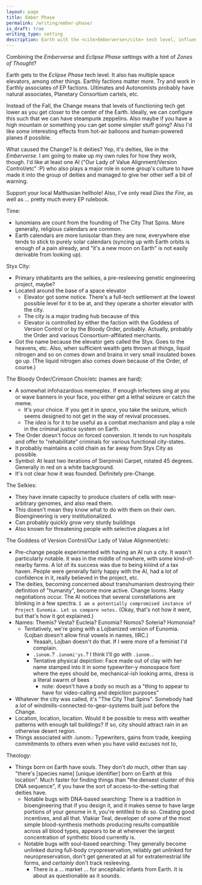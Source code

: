 ```yaml
---
layout: page
title: Ember Phase
permalink: /writing/ember-phase/
is_draft: true
writing_type: setting
description: Earth with the <cite>Emberverse</cite> tech level, influenced by a solar system with the <cite>Eclipse Phase</cite> tech level.
---
```

Combining the <cite>Emberverse</cite> and <cite>Eclipse Phase</cite> settings with a hint of <cite>Zones of Thought</cite>?

Earth gets to the <cite>Eclipse Phase</cite> tech level. It also has multiple space elevators, among other things. Earthly factions matter more. Try and work in Earthly associates of EP factions. Ultimates and Autonomists probably have natural associates, Planetary Consortium cartels, etc.

Instead of the Fall, the Change means that levels of functioning tech get lower as you get closer to the center of the Earth. Ideally, we can configure this such that we can have steampunk zeppelins. Also maybe if you have a high mountain or something you can get some simpler stuff going? Also I'd like *some* interesting effects from hot-air balloons and human-powered planes if possible.

What caused the Change? Is it deities? Yep, it's deities, like in the <cite>Emberverse</cite>. I am going to make up my own rules for how they work, though. I'd like at least one AI ("Our Lady of Value Alignment/Version Control/etc" :P) who also plays a major role in some group's culture to have made it into the group of deities and managed to give her other self a bit of warning.

Support your local Malthusian hellhole! Also, I've only read <cite>Dies the Fire</cite>, as well as ... pretty much every EP rulebook.

Time:

- Iunomians are count from the founding of The City That Spins. More generally, religious calendars are common.
- Earth calendars are more lunisolar than they are now, everywhere else tends to stick to purely solar calendars (syncing up with Earth orbits is enough of a pain already, and "it's a new moon on Earth" is not easily derivable from looking up).

Styx City:

- Primary inhabitants are the selkies, a pre-resleeving genetic engineering project, maybe?
- Located around the base of a space elevator
  - Elevator got some notice. There's a full-tech settlement at the lowest possible level for it to be at, and they operate a shorter elevator with the city.
  - The city is a major trading hub because of this
  - Elevator is controlled by either the faction with the Goddess of Version Control or by the Bloody Order, probably. Actually, probably the Order and various Consortium-affiliated merchants.
- Got the name because the elevator gets called the Styx. Goes to the heavens, etc. Also, when sufficient wealth gets thrown at things, liquid nitrogen and so on comes down and brains in very small insulated boxes go up. (The liquid nitrogen also comes down because of the Order, of course.)

The Bloody Order/Crimson Choir/etc (names are hard):

- A somewhat infohazardous memeplex. If enough infectees sing at you or wave banners in your face, you either get a lethal seizure or catch the meme.
  - It's your choice. If you get it in *space*, you take the seizure, which seems designed to not get in the way of revival processes.
  - The *idea* is for it to be useful as a combat mechanism and play a role in the criminal justice system on Earth.
- The Order doesn't focus on forced conversion. It tends to run hospitals and offer to "rehabilitate" criminals for various functional city-states.
- It probably maintains a cold chain as far away from Styx City as possible.
- Symbol: At least two iterations of Sierpinski Carpet, rotated 45 degrees. Generally in red on a white background.
- It's not clear how it was founded. Definitely pre-Change.

The Selkies:

- They have innate capacity to produce clusters of cells with near-arbitrary genomes, and also read them.
- This doesn't mean they know what to do with them on their own. Bioengineering is very institutionalized.
- Can probably quickly grow very sturdy buildings
- Also known for threatening people with selective plagues a lot

The Goddess of Version Control/Our Lady of Value Alignment/etc:

- Pre-change people experimented with having an AI run a city. It wasn't particularly notable. It was in the middle of nowhere, with some kind-of-nearby farms. A lot of its success was due to being kiiiind of a tax haven. People were generally fairly happy with the AI, had a lot of confidence in it, really believed in the project, etc.
- The deities, becoming concerned about transhumanism destroying their definition of "humanity", become more active. Change looms. Hasty negotiations occur. The AI notices that several constellations are blinking in a few spectra. `I am a potentially compromised instance of Project Eunomia. Let us compare notes.` (Okay, that's not how it went, but that's how it got explained.)
- Names: Themis? Vesta? Eucleia? Eunomia? Nomos? Soteria? Homonoia?
  - Tentatively, we're going with a Lojbanized version of Eunomia. (Lojban doesn't allow final vowels in names, IIRC.)
    - Yeaaah, Lojban doesn't do that. If I were more of a feminist I'd complain.
    - `.iunom.`? `.iunomi'ys.`? I think I'll go with `.iunom.`.
    - Tentative physical depiction: Face made out of clay with her name stamped into it in some typewriter-y monospace font where the eyes should be, mechanical-ish looking arms, dress is a literal swarm of bees
      - note: doesn't have a body so much as a "thing to appear to have for video-calling and depiction purposes"
- Whatever the city was called, it's "The City That Spins". Somebody had a *lot* of windmills-connected-to-gear-systems built just before the Change.
- Location, location, location. Would it be possible to mess with weather patterns with enough tall buildings? If so, city should attract rain in an otherwise desert region.
- Things associated with .iunom.: Typewriters, gains from trade, keeping commitments to others even when you have valid excuses not to,

Theology:

- Things born on Earth have souls. They don't *do* much, other than say "there's [species name] [unique identifier] born on Earth at this location". Much faster for finding things than "the densest cluster of this DNA sequence", if you have the sort of access-to-the-setting that deities have.
  - Notable bugs with DNA-based searching: There is a tradition in bioengineering that if you design it, and it makes sense to have large portions of your genome in it, you're entitled to do so. Creating good incentives, and all that. Vlakiar Teal, developer of some of the most simple blood-synthesis methods producing results compatible across all blood types, appears to be at wherever the largest concentration of synthetic blood currently is.
  - Notable bugs with soul-based searching: They generally become unlinked during full-body cryopreservation, reliably get unlinked for neuropreservation, don't get generated at all for extraterrestrial life forms, and *certainly* don't track resleeving.
    - There is a ... market ... for ancephalic infants from Earth. It is about as questionable as it sounds.
